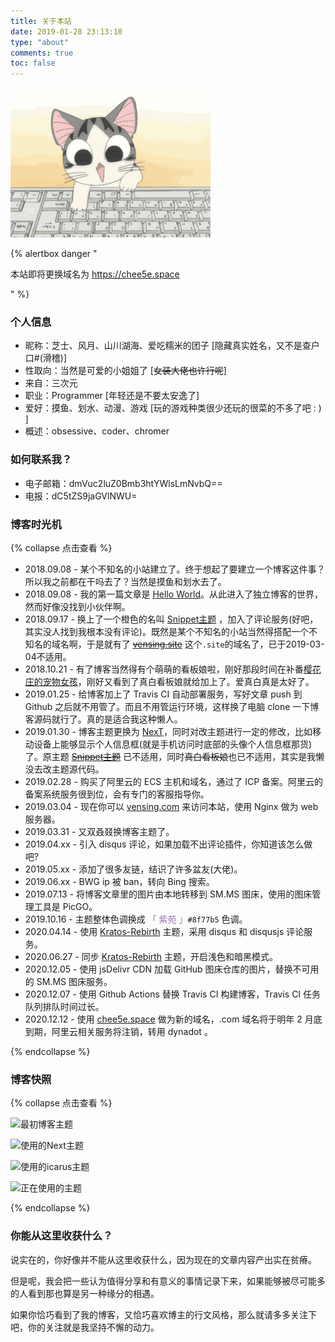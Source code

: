 ```yaml
---
title: 关于本站
date: 2019-01-28 23:13:10
type: "about"
comments: true
toc: false
---
```


![欢迎你的来访，请往下查看吧 : )](/images/chi.gif)


{% alertbox danger "

本站即将更换域名为 https://chee5e.space

" %}

### 个人信息

- 昵称：芝士、风月、山川湖海、爱吃糯米的团子 [隐藏真实姓名，又不是查户口#(滑稽)]
- 性取向：当然是可爱的小姐姐了 [~~女装大佬也许行呢~~]
- 来自：三次元
- 职业：Programmer [年轻还是不要太安逸了]
- 爱好：摸鱼、划水、动漫、游戏 [玩的游戏种类很少还玩的很菜的不多了吧 : ) ]
- 概述：obsessive、coder、chromer


### 如何联系我？

- 电子邮箱：dmVuc2luZ0Bmb3htYWlsLmNvbQ==
- 电报：dC5tZS9jaGVlNWU=

### 博客时光机

{% collapse 点击查看 %}

- 2018.09.08 - 某个不知名的小站建立了。终于想起了要建立一个博客这件事？所以我之前都在干吗去了？当然是摸鱼和划水去了。
- 2018.09.08 - 我的第一篇文章是 [Hello World](https://vensing.com/2018/09/08/hello-world/)。从此进入了独立博客的世界，然而好像没找到小伙伴啊。
- 2018.09.17 - 换上了一个橙色的名叫 [Snippet主题](https://github.com/shenliyang/hexo-theme-snippet) ，加入了评论服务(好吧，其实没人找到我根本没有评论)。既然是某个不知名的小站当然得搭配一个不知名的域名啊，于是就有了 ~~[vensing.site](https://vensing.site)~~ 这个`.site`的域名了，已于2019-03-04不适用。
- 2018.10.21 - 有了博客当然得有个萌萌的看板娘啦，刚好那段时间在补番[樱花庄的宠物女孩](https://www.bilibili.com/bangumi/media/md687/?from=search&seid=5864954923037171538)，刚好又看到了真白看板娘就给加上了。爱真白真是太好了。
- 2019.01.25 - 给博客加上了 Travis CI 自动部署服务，写好文章 push 到 Github 之后就不用管了。而且不用管运行环境，这样换了电脑 clone 一下博客源码就行了。真的是适合我这种懒人。
- 2019.01.30 - 博客主题更换为 [NexT](https://github.com/iissnan/hexo-theme-next)，同时对改主题进行一定的修改，比如移动设备上能够显示个人信息框(就是手机访问时底部的头像个人信息框那货)了。原主题 ~~[Snippet主题](https://github.com/shenliyang/hexo-theme-snippet)~~ 已不适用，同时~~真白看板娘~~也已不适用，其实是我懒没去改主题源代码。
- 2019.02.28 - 购买了阿里云的 ECS 主机和域名，通过了 ICP 备案。阿里云的备案系统服务很到位，会有专门的客服指导你。
- 2019.03.04 - 现在你可以 [vensing.com](https://www.vensing.com) 来访问本站，使用 Nginx 做为 web 服务器。
- 2019.03.31 - 又双叒叕换博客主题了。
- 2019.04.xx - 引入 disqus 评论，如果加载不出评论插件，你知道该怎么做吧?
- 2019.05.xx - 添加了很多友链，结识了许多盆友(大佬)。
- 2019.06.xx - BWG ip 被 ban，转向 Bing 搜索。
- 2019.07.13 - 将博客文章里的图片由本地转移到 SM.MS 图床，使用的图床管理工具是 PicGO。
- 2019.10.16 - 主题整体色调换成 <span style="color:#8f77b5">「 紫苑 」</span>`#8f77b5` 色调。
- 2020.04.14 - 使用 [Kratos-Rebirth](https://github.com/Candinya/Kratos-Rebirth) 主题，采用 disqus 和 disqusjs 评论服务。
- 2020.06.27 - 同步 [Kratos-Rebirth](https://github.com/Candinya/Kratos-Rebirth) 主题，开启浅色和暗黑模式。
- 2020.12.05 - 使用 jsDelivr CDN 加载 GitHub 图床仓库的图片，替换不可用的 SM.MS 图床服务。 
- 2020.12.07 - 使用 Github Actions 替换 Travis CI 构建博客，Travis CI 任务队列排队时间过长。
- 2020.12.12 - 使用 [chee5e.space](https://chee5e.space) 做为新的域名，.com 域名将于明年 2 月底到期，阿里云相关服务将注销，转用 dynadot 。

{% endcollapse %}

### 博客快照

{% collapse 点击查看 %}

![最初博客主题](https://cdn.jsdelivr.net/gh/vensing/static@master/image/5d29669c36e0f61903.png)

![使用的Next主题](https://cdn.jsdelivr.net/gh/vensing/static@master/image/5d2969600b95d66901.png)

![使用的icarus主题](https://cdn.jsdelivr.net/gh/vensing/static@master/image/5d2e74db631ba20017.png)

![正在使用的主题](https://cdn.jsdelivr.net/gh/vensing/static@master/image/agbkYHThGBAdnt4.png)

{% endcollapse %}

### 你能从这里收获什么？

说实在的，你好像并不能从这里收获什么，因为现在的文章内容产出实在贫瘠。

但是呢，我会把一些认为值得分享和有意义的事情记录下来，如果能够被尽可能多的人看到那也算是另一种缘分的相遇。

如果你恰巧看到了我的博客，又恰巧喜欢博主的行文风格，那么就请多多关注下吧，你的关注就是我坚持不懈的动力。

